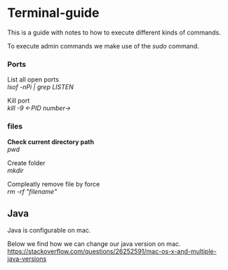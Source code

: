 # Terminal-guide

This is a guide with notes to how to execute different kinds of commands. 

To execute admin commands we make use of the <i>sudo</i> command.

### Ports

List all open ports <br>
<i> lsof -nPi | grep LISTEN </i>

Kill port <br>
<i> kill -9 <-PID number-> </i>


### files

<b>Check current directory path<br> </b>
<i>pwd</i>

Create folder <br>
<i>mkdir</i>

Compleatly remove file by force <br>
<i> rm -rf "filename" </i>

## Java

Java is configurable on mac. 

Below we find how we can change our java version on mac.
https://stackoverflow.com/questions/26252591/mac-os-x-and-multiple-java-versions
